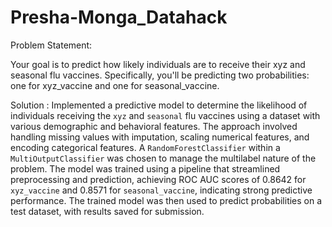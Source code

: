 # Presha-Monga_Datahack

Problem Statement: 

 Your goal is to predict how likely individuals are to receive their xyz and seasonal flu vaccines. Specifically, you'll be predicting two probabilities: one for xyz_vaccine and
one for seasonal_vaccine.


Solution : Implemented a predictive model to determine the likelihood of individuals receiving the `xyz` and `seasonal` flu vaccines using a dataset with various demographic and behavioral features. The approach involved handling missing values with imputation, scaling numerical features, and encoding categorical features. A `RandomForestClassifier` within a `MultiOutputClassifier` was chosen to manage the multilabel nature of the problem. The model was trained using a pipeline that streamlined preprocessing and prediction, achieving ROC AUC scores of 0.8642 for `xyz_vaccine` and 0.8571 for `seasonal_vaccine`, indicating strong predictive performance. The trained model was then used to predict probabilities on a test dataset, with results saved for submission.
